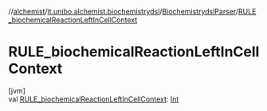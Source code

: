 //[alchemist](../../../index.md)/[it.unibo.alchemist.biochemistrydsl](../index.md)/[BiochemistrydslParser](index.md)/[RULE_biochemicalReactionLeftInCellContext](-r-u-l-e_biochemical-reaction-left-in-cell-context.md)

# RULE_biochemicalReactionLeftInCellContext

[jvm]\
val [RULE_biochemicalReactionLeftInCellContext](-r-u-l-e_biochemical-reaction-left-in-cell-context.md): [Int](https://kotlinlang.org/api/latest/jvm/stdlib/kotlin/-int/index.html)
